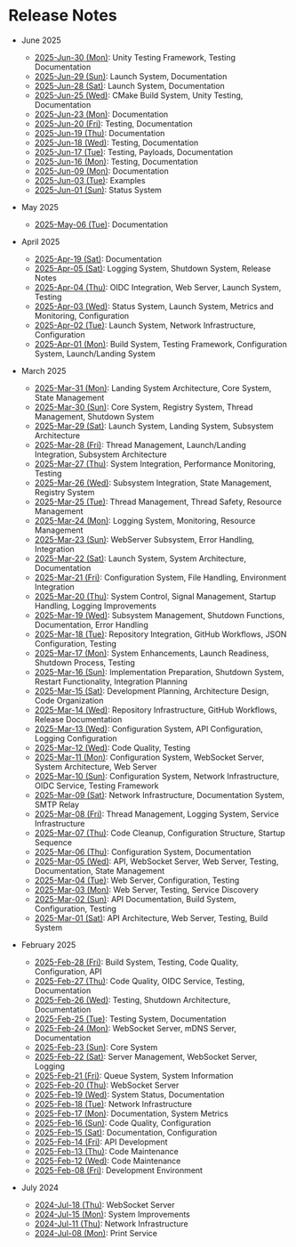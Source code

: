 # Release Notes

<!--
CRITICAL INSTRUCTIONS

Step 1: Gather Changes
- Use git log to list ALL changed files for the day with the numbers representing the number of lines added or removed:
  ```
  git log --since="2025-04-04 00:00" --until="2025-04-04 23:59" --numstat --pretty=format: | awk '{add[$3]+=$1; del[$3]+=$2} END {for (f in add) printf "%d\t%d\t%s\n", add[f], del[f], f}' | sort -rn
  ```
- Group files by subsystem/component
- For each significant component, examine detailed changes. Please request one file at a time as these can be quite large.
- Any file with more than 25 lines changed should guarantee an entry in the release notes, though lesser changes could qualify
  ```
  git log --since="YYYY-MM-DD 00:00" --until="YYYY-MM-DD 23:59" -p -- path/to/component
  ```

Step 2: Document Changes
- Keep entries concise and factual
- Focus on WHAT changed, not WHY
- Avoid marketing language ("comprehensive", "robust", etc.)
- Include links to key source files (2-3 per major change)
- Group related changes under clear topic headings

Step 3: Structure Format
- Start with topic heading (e.g., "WebSocket Server:", "Testing:")
- List specific changes as bullet points
- Include links to significant files in bullet points
- Example:
  ```
  Memory:
  - Added cleanup handlers [src/landing/landing.c]
  - Enhanced resource tracking [src/utils/utils.c]
  ```

Step 4: Quality Checks
- Verify all major changes are documented
- Ensure links point to actual changed files
- Confirm grouping is logical
- Remove any speculation or marketing language
- Keep focus on technical changes

Remember:
- This is a technical record, not marketing
- Every statement should be backed by commit evidence
- Include links to 2-3 key files per major change
- Group by topic to maintain clarity
-->

- June 2025
  - [2025-Jun-30 (Mon)](docs/releases/2025-06/2025-06-30.md): Unity Testing Framework, Testing Documentation
  - [2025-Jun-29 (Sun)](docs/releases/2025-06/2025-06-29.md): Launch System, Documentation
  - [2025-Jun-28 (Sat)](docs/releases/2025-06/2025-06-28.md): Launch System, Documentation
  - [2025-Jun-25 (Wed)](docs/releases/2025-06/2025-06-25.md): CMake Build System, Unity Testing, Documentation
  - [2025-Jun-23 (Mon)](docs/releases/2025-06/2025-06-23.md): Documentation
  - [2025-Jun-20 (Fri)](docs/releases/2025-06/2025-06-20.md): Testing, Documentation
  - [2025-Jun-19 (Thu)](docs/releases/2025-06/2025-06-19.md): Documentation
  - [2025-Jun-18 (Wed)](docs/releases/2025-06/2025-06-18.md): Testing, Documentation
  - [2025-Jun-17 (Tue)](docs/releases/2025-06/2025-06-17.md): Testing, Payloads, Documentation
  - [2025-Jun-16 (Mon)](docs/releases/2025-06/2025-06-16.md): Testing, Documentation
  - [2025-Jun-09 (Mon)](docs/releases/2025-06/2025-06-09.md): Documentation
  - [2025-Jun-03 (Tue)](docs/releases/2025-06/2025-06-03.md): Examples
  - [2025-Jun-01 (Sun)](docs/releases/2025-06/2025-06-01.md): Status System

- May 2025
  - [2025-May-06 (Tue)](docs/releases/2025-05/2025-05-06.md): Documentation

- April 2025
  - [2025-Apr-19 (Sat)](docs/releases/2025-04/2025-04-19.md): Documentation
  - [2025-Apr-05 (Sat)](docs/releases/2025-04/2025-04-05.md): Logging System, Shutdown System, Release Notes
  - [2025-Apr-04 (Thu)](docs/releases/2025-04/2025-04-04.md): OIDC Integration, Web Server, Launch System, Testing
  - [2025-Apr-03 (Wed)](docs/releases/2025-04/2025-04-03.md): Status System, Launch System, Metrics and Monitoring, Configuration
  - [2025-Apr-02 (Tue)](docs/releases/2025-04/2025-04-02.md): Launch System, Network Infrastructure, Configuration
  - [2025-Apr-01 (Mon)](docs/releases/2025-04/2025-04-01.md): Build System, Testing Framework, Configuration System, Launch/Landing System
  
- March 2025
  - [2025-Mar-31 (Mon)](docs/releases/2025-03/2025-03-31.md): Landing System Architecture, Core System, State Management
  - [2025-Mar-30 (Sun)](docs/releases/2025-03/2025-03-30.md): Core System, Registry System, Thread Management, Shutdown System
  - [2025-Mar-29 (Sat)](docs/releases/2025-03/2025-03-29.md): Launch System, Landing System, Subsystem Architecture
  - [2025-Mar-28 (Fri)](docs/releases/2025-03/2025-03-28.md): Thread Management, Launch/Landing Integration, Subsystem Architecture
  - [2025-Mar-27 (Thu)](docs/releases/2025-03/2025-03-27.md): System Integration, Performance Monitoring, Testing
  - [2025-Mar-26 (Wed)](docs/releases/2025-03/2025-03-26.md): Subsystem Integration, State Management, Registry System
  - [2025-Mar-25 (Tue)](docs/releases/2025-03/2025-03-25.md): Thread Management, Thread Safety, Resource Management
  - [2025-Mar-24 (Mon)](docs/releases/2025-03/2025-03-24.md): Logging System, Monitoring, Resource Management
  - [2025-Mar-23 (Sun)](docs/releases/2025-03/2025-03-23.md): WebServer Subsystem, Error Handling, Integration
  - [2025-Mar-22 (Sat)](docs/releases/2025-03/2025-03-22.md): Launch System, System Architecture, Documentation
  - [2025-Mar-21 (Fri)](docs/releases/2025-03/2025-03-21.md): Configuration System, File Handling, Environment Integration
  - [2025-Mar-20 (Thu)](docs/releases/2025-03/2025-03-20.md): System Control, Signal Management, Startup Handling, Logging Improvements
  - [2025-Mar-19 (Wed)](docs/releases/2025-03/2025-03-19.md): Subsystem Management, Shutdown Functions, Documentation, Error Handling
  - [2025-Mar-18 (Tue)](docs/releases/2025-03/2025-03-18.md): Repository Integration, GitHub Workflows, JSON Configuration, Testing
  - [2025-Mar-17 (Mon)](docs/releases/2025-03/2025-03-17.md): System Enhancements, Launch Readiness, Shutdown Process, Testing
  - [2025-Mar-16 (Sun)](docs/releases/2025-03/2025-03-16.md): Implementation Preparation, Shutdown System, Restart Functionality, Integration Planning
  - [2025-Mar-15 (Sat)](docs/releases/2025-03/2025-03-15.md): Development Planning, Architecture Design, Code Organization
  - [2025-Mar-14 (Wed)](docs/releases/2025-03/2025-03-14.md): Repository Infrastructure, GitHub Workflows, Release Documentation
  - [2025-Mar-13 (Wed)](docs/releases/2025-03/2025-03-13.md): Configuration System, API Configuration, Logging Configuration
  - [2025-Mar-12 (Wed)](docs/releases/2025-03/2025-03-12.md): Code Quality, Testing
  - [2025-Mar-11 (Mon)](docs/releases/2025-03/2025-03-11.md): Configuration System, WebSocket Server, System Architecture, Web Server
  - [2025-Mar-10 (Sun)](docs/releases/2025-03/2025-03-10.md): Configuration System, Network Infrastructure, OIDC Service, Testing Framework
  - [2025-Mar-09 (Sat)](docs/releases/2025-03/2025-03-09.md): Network Infrastructure, Documentation System, SMTP Relay
  - [2025-Mar-08 (Fri)](docs/releases/2025-03/2025-03-08.md): Thread Management, Logging System, Service Infrastructure
  - [2025-Mar-07 (Thu)](docs/releases/2025-03/2025-03-07.md): Code Cleanup, Configuration Structure, Startup Sequence
  - [2025-Mar-06 (Thu)](docs/releases/2025-03/2025-03-06.md): Configuration System, Documentation
  - [2025-Mar-05 (Wed)](docs/releases/2025-03/2025-03-05.md): API, WebSocket Server, Web Server, Testing, Documentation, State Management
  - [2025-Mar-04 (Tue)](docs/releases/2025-03/2025-03-04.md): Web Server, Configuration, Testing
  - [2025-Mar-03 (Mon)](docs/releases/2025-03/2025-03-03.md): Web Server, Testing, Service Discovery
  - [2025-Mar-02 (Sun)](docs/releases/2025-03/2025-03-02.md): API Documentation, Build System, Configuration, Testing
  - [2025-Mar-01 (Sat)](docs/releases/2025-03/2025-03-01.md): API Architecture, Web Server, Testing, Build System

- February 2025
  - [2025-Feb-28 (Fri)](docs/releases/2025-02/2025-02-28.md): Build System, Testing, Code Quality, Configuration, API
  - [2025-Feb-27 (Thu)](docs/releases/2025-02/2025-02-27.md): Code Quality, OIDC Service, Testing, Documentation
  - [2025-Feb-26 (Wed)](docs/releases/2025-02/2025-02-26.md): Testing, Shutdown Architecture, Documentation
  - [2025-Feb-25 (Tue)](docs/releases/2025-02/2025-02-25.md): Testing System, Documentation
  - [2025-Feb-24 (Mon)](docs/releases/2025-02/2025-02-24.md): WebSocket Server, mDNS Server, Documentation
  - [2025-Feb-23 (Sun)](docs/releases/2025-02/2025-02-23.md): Core System
  - [2025-Feb-22 (Sat)](docs/releases/2025-02/2025-02-22.md): Server Management, WebSocket Server, Logging
  - [2025-Feb-21 (Fri)](docs/releases/2025-02/2025-02-21.md): Queue System, System Information
  - [2025-Feb-20 (Thu)](docs/releases/2025-02/2025-02-20.md): WebSocket Server
  - [2025-Feb-19 (Wed)](docs/releases/2025-02/2025-02-19.md): System Status, Documentation
  - [2025-Feb-18 (Tue)](docs/releases/2025-02/2025-02-18.md): Network Infrastructure
  - [2025-Feb-17 (Mon)](docs/releases/2025-02/2025-02-17.md): Documentation, System Metrics
  - [2025-Feb-16 (Sun)](docs/releases/2025-02/2025-02-16.md): Code Quality, Configuration
  - [2025-Feb-15 (Sat)](docs/releases/2025-02/2025-02-15.md): Documentation, Configuration
  - [2025-Feb-14 (Fri)](docs/releases/2025-02/2025-02-14.md): API Development
  - [2025-Feb-13 (Thu)](docs/releases/2025-02/2025-02-13.md): Code Maintenance
  - [2025-Feb-12 (Wed)](docs/releases/2025-02/2025-02-12.md): Code Maintenance
  - [2025-Feb-08 (Fri)](docs/releases/2025-02/2025-02-08.md): Development Environment

- July 2024
  - [2024-Jul-18 (Thu)](docs/releases/2024-07/2024-07-18.md): WebSocket Server
  - [2024-Jul-15 (Mon)](docs/releases/2024-07/2024-07-15.md): System Improvements
  - [2024-Jul-11 (Thu)](docs/releases/2024-07/2024-07-11.md): Network Infrastructure
  - [2024-Jul-08 (Mon)](docs/releases/2024-07/2024-07-08.md): Print Service

